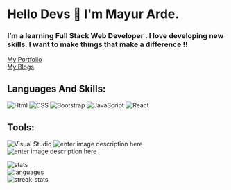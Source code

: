 <!-- ### Hallo Devs 👋 I'm Mayur Arde -->

<!--
**Mayur-Arde/Mayur-Arde** is a ✨ _special_ ✨ repository because its `README.md` (this file) appears on your GitHub profile.

Here are some ideas to get you started:

- 🔭 I’m currently working on ...
- 🌱 I’m currently learning ...
- 👯 I’m looking to collaborate on ...
- 🤔 I’m looking for help with ...
- 💬 Ask me about ...
- 📫 How to reach me: ...
- 😄 Pronouns: ...
- ⚡ Fun fact: ...
-->
# Hello Devs  👋  I'm Mayur Arde.
### I’m a learning Full Stack Web Developer . I love developing new skills. I want to  **make things**  that  **make a difference**  !!
[My Portfolio](https://mayur-arde-portfolio.netlify.app/)<br>
[My Blogs](https://mayur-arde-portfolio.netlify.app/blogs.html)

## Languages And Skills:

![Html](https://img.shields.io/badge/HTML5-E34F26?style=for-the-badge&logo=html5&logoColor=white)    ![CSS](https://img.shields.io/badge/CSS3-1572B6?style=for-the-badge&logo=css3&logoColor=white) ![Bootstrap](https://img.shields.io/badge/Bootstrap-563D7C?style=for-the-badge&logo=bootstrap&logoColor=white)      			 ![JavaScript](https://img.shields.io/badge/JavaScript-323330?style=for-the-badge&logo=javascript&logoColor=F7DF1E) ![React](https://img.shields.io/badge/React-20232A?style=for-the-badge&logo=react&logoColor=61DAFB) 

## Tools:
![Visual Studio](https://img.shields.io/badge/Visual_Studio-5C2D91?style=for-the-badge&logo=visual%20studio&logoColor=white) ![enter image description here](https://img.shields.io/badge/Git-F05032?style=for-the-badge&logo=git&logoColor=white)  ![enter image description here](https://img.shields.io/badge/Netlify-00C7B7?style=for-the-badge&logo=netlify&logoColor=white) 


![stats](https://github-readme-stats.vercel.app/api?username=Mayur-Arde)<br>
![languages](https://github-readme-stats.vercel.app/api/top-langs/?username=Mayur-Arde)<br>
![streak-stats](https://github-readme-streak-stats.herokuapp.com/?user=Mayur-Arde)
